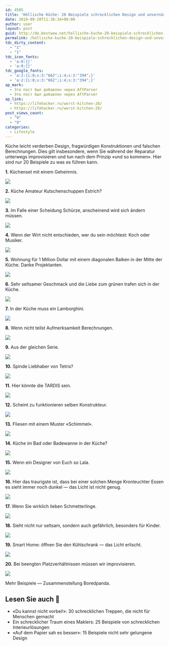 ```yaml
---
id: 4505
title: 'Höllische Küche: 20 Beispiele schrecklichen Design und unvernünftige Entscheidungen'
date: 2019-09-20T11:38:34+00:00
author: user
layout: post
guid: http://de.bestwow.net/hollische-kuche-20-beispiele-schrecklichen-design-und-unvernunftige-entscheidungen/
permalink: /hollische-kuche-20-beispiele-schrecklichen-design-und-unvernunftige-entscheidungen/
tdc_dirty_content:
  - "1"
  - "1"
tdc_icon_fonts:
  - 'a:0:{}'
  - 'a:0:{}'
tdc_google_fonts:
  - 'a:2:{i:0;s:3:"662";i:4;s:3:"394";}'
  - 'a:2:{i:0;s:3:"662";i:4;s:3:"394";}'
ap_mark:
  - Это пост был добавлен через AftParser
  - Это пост был добавлен через AftParser
ap_link:
  - https://lifehacker.ru/worst-kitchen-20/
  - https://lifehacker.ru/worst-kitchen-20/
post_views_count:
  - "9"
  - "9"
categories:
  - Lifestyle
---
```

Küche leicht verderben Design, fragwürdigen Konstruktionen und falschen Berechnungen. Dies gilt insbesondere, wenn Sie während der Reparatur unterwegs improvisieren und tun nach dem Prinzip «und so kommen». Hier sind nur 20 Beispiele zu was es führen kann.

**1.** Küchenset mit einem Geheimnis.

![](http://de.bestwow.net/wp-content/uploads/2019/09/adskie-kuhni-20-primerov-uzhasnogo-dizayna-i-neprodumannyh-resheniy-1.jpg) 

**2.** Küche Amateur Kutschenschuppen Estrich?

![](http://de.bestwow.net/wp-content/uploads/2019/09/adskie-kuhni-20-primerov-uzhasnogo-dizayna-i-neprodumannyh-resheniy-2.jpg) 

**3.** Im Falle einer Scheidung Schürze, anscheinend wird sich ändern müssen.

![](http://de.bestwow.net/wp-content/uploads/2019/09/adskie-kuhni-20-primerov-uzhasnogo-dizayna-i-neprodumannyh-resheniy-3.jpg) 

**4.** Wenn der Wirt nicht entschieden, wer du sein möchtest: Koch oder Musiker.

![](http://de.bestwow.net/wp-content/uploads/2019/09/adskie-kuhni-20-primerov-uzhasnogo-dizayna-i-neprodumannyh-resheniy-4.jpg) 

**5.** Wohnung für 1 Million Dollar mit einem diagonalen Balken in der Mitte der Küche. Danke Projektanten.

![](http://de.bestwow.net/wp-content/uploads/2019/09/adskie-kuhni-20-primerov-uzhasnogo-dizayna-i-neprodumannyh-resheniy-5.jpg) 

**6.** Sehr seltsamer Geschmack und die Liebe zum grünen trafen sich in der Küche.

![](http://de.bestwow.net/wp-content/uploads/2019/09/adskie-kuhni-20-primerov-uzhasnogo-dizayna-i-neprodumannyh-resheniy-6.jpg) 

**7.** In der Küche muss ein Lamborghini.

![](http://de.bestwow.net/wp-content/uploads/2019/09/adskie-kuhni-20-primerov-uzhasnogo-dizayna-i-neprodumannyh-resheniy-7.jpg) 

**8.** Wenn nicht teilst Aufmerksamkeit Berechnungen.

![](http://de.bestwow.net/wp-content/uploads/2019/09/adskie-kuhni-20-primerov-uzhasnogo-dizayna-i-neprodumannyh-resheniy-8.jpg) 

**9.** Aus der gleichen Serie.

![](http://de.bestwow.net/wp-content/uploads/2019/09/adskie-kuhni-20-primerov-uzhasnogo-dizayna-i-neprodumannyh-resheniy-9.jpg) 

**10.** Spinde Liebhaber von Tetris?

![](http://de.bestwow.net/wp-content/uploads/2019/09/adskie-kuhni-20-primerov-uzhasnogo-dizayna-i-neprodumannyh-resheniy-10.jpg) 

**11.** Hier könnte die TARDIS sein.

![](http://de.bestwow.net/wp-content/uploads/2019/09/adskie-kuhni-20-primerov-uzhasnogo-dizayna-i-neprodumannyh-resheniy-11.jpg) 

**12.** Scheint zu funktionieren selben Konstrukteur.

![](http://de.bestwow.net/wp-content/uploads/2019/09/adskie-kuhni-20-primerov-uzhasnogo-dizayna-i-neprodumannyh-resheniy-12.jpg) 

**13.** Fliesen mit einem Muster «Schimmel».

![](http://de.bestwow.net/wp-content/uploads/2019/09/adskie-kuhni-20-primerov-uzhasnogo-dizayna-i-neprodumannyh-resheniy-13.jpg) 

**14.** Küche im Bad oder Badewanne in der Küche?

![](http://de.bestwow.net/wp-content/uploads/2019/09/adskie-kuhni-20-primerov-uzhasnogo-dizayna-i-neprodumannyh-resheniy-14.jpg) 

**15.** Wenn ein Designer von Euch so Lala.

![](http://de.bestwow.net/wp-content/uploads/2019/09/adskie-kuhni-20-primerov-uzhasnogo-dizayna-i-neprodumannyh-resheniy-15.jpg) 

**16.** Hier das traurigste ist, dass bei einer solchen Menge Kronleuchter Essen es sieht immer noch dunkel — das Licht ist nicht genug.

![](http://de.bestwow.net/wp-content/uploads/2019/09/adskie-kuhni-20-primerov-uzhasnogo-dizayna-i-neprodumannyh-resheniy-16.jpg) 

**17.** Wenn Sie wirklich lieben Schmetterlinge.

![](http://de.bestwow.net/wp-content/uploads/2019/09/adskie-kuhni-20-primerov-uzhasnogo-dizayna-i-neprodumannyh-resheniy-17.jpg) 

**18.** Sieht nicht nur seltsam, sondern auch gefährlich, besonders für Kinder.

![](http://de.bestwow.net/wp-content/uploads/2019/09/adskie-kuhni-20-primerov-uzhasnogo-dizayna-i-neprodumannyh-resheniy-18.jpg) 

**19.** Smart Home: öffnen Sie den Kühlschrank — das Licht erlischt.

![](http://de.bestwow.net/wp-content/uploads/2019/09/adskie-kuhni-20-primerov-uzhasnogo-dizayna-i-neprodumannyh-resheniy-19.jpg) 

**20.** Bei beengten Platzverhältnissen müssen wir improvisieren.

![](http://de.bestwow.net/wp-content/uploads/2019/09/adskie-kuhni-20-primerov-uzhasnogo-dizayna-i-neprodumannyh-resheniy-20.jpg) 

Mehr Beispiele — Zusammenstellung Boredpanda.

<div>
  <h2 class="read-also__title">
    <span>Lesen Sie auch</span> <span>🧐 </span>
  </h2>
  
  <ul class="read-also__list">
    <li>
      «Du kannst nicht vorbei!»: 30 schrecklichen Treppen, die nicht für Menschen gemacht
    </li>
    <li>
      Ein schrecklicher Traum eines Maklers: 25 Beispiele von schrecklichen Interieurlösungen
    </li>
    <li>
      «Auf dem Papier sah es besser»: 15 Beispiele nicht sehr gelungene Design
    </li>
  </ul>
</div>